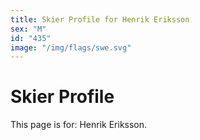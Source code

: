 ```yaml
---
title: Skier Profile for Henrik Eriksson
sex: "M"
id: "435"
image: "/img/flags/swe.svg" 
---
```


# Skier Profile

This page is for: Henrik Eriksson.
    